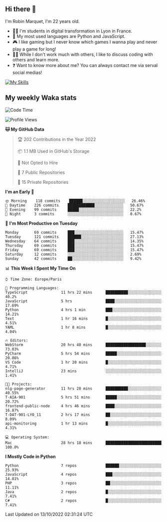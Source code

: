 ## Hi there 👋

I'm Robin Marquet, I'm 22 years old.

- 👨‍💻 I'm students in digital transformation in Lyon in France.
- 🌱 My most used languages are Python and JavaScript.
- 🎮 I like gaming but I never know which games I wanna play and never play a game for long!
- 👯‍♀️ While I don't work much with others, I like to discuss coding with others and learn more.
- ❓ Want to know more about me? You can always contact me via serval social medias!

[![My Skills](https://skillicons.dev/icons?i=js,html,css,docker,express,figma,firebase,graphql,mongodb,mysql,nodejs,py,react,ts,vue)](https://skillicons.dev)

## My weekly Waka stats

<!--START_SECTION:waka-->
![Code Time](http://img.shields.io/badge/Code%20Time-2%2C295%20hrs%2059%20mins-blue)

![Profile Views](http://img.shields.io/badge/Profile%20Views-0-blue)

**🐱 My GitHub Data** 

> 🏆 202 Contributions in the Year 2022
 > 
> 📦 1.1 MB Used in GitHub's Storage 
 > 
> 🚫 Not Opted to Hire
 > 
> 📜 7 Public Repositories 
 > 
> 🔑 15 Private Repositories  
 > 
**I'm an Early 🐤** 

```text
🌞 Morning    118 commits    ██████░░░░░░░░░░░░░░░░░░░   26.46% 
🌆 Daytime    226 commits    ████████████░░░░░░░░░░░░░   50.67% 
🌃 Evening    99 commits     █████░░░░░░░░░░░░░░░░░░░░   22.2% 
🌙 Night      3 commits      ░░░░░░░░░░░░░░░░░░░░░░░░░   0.67%

```
📅 **I'm Most Productive on Tuesday** 

```text
Monday       69 commits     ███░░░░░░░░░░░░░░░░░░░░░░   15.47% 
Tuesday      121 commits    ██████░░░░░░░░░░░░░░░░░░░   27.13% 
Wednesday    64 commits     ███░░░░░░░░░░░░░░░░░░░░░░   14.35% 
Thursday     69 commits     ███░░░░░░░░░░░░░░░░░░░░░░   15.47% 
Friday       69 commits     ███░░░░░░░░░░░░░░░░░░░░░░   15.47% 
Saturday     12 commits     ░░░░░░░░░░░░░░░░░░░░░░░░░   2.69% 
Sunday       42 commits     ██░░░░░░░░░░░░░░░░░░░░░░░   9.42%

```


📊 **This Week I Spent My Time On** 

```text
⌚︎ Time Zone: Europe/Paris

💬 Programming Languages: 
TypeScript               11 hrs 22 mins      ██████████░░░░░░░░░░░░░░░   40.2% 
JavaScript               5 hrs               ████░░░░░░░░░░░░░░░░░░░░░   17.69% 
Python                   4 hrs 1 min         ███░░░░░░░░░░░░░░░░░░░░░░   14.21% 
Text                     1 hr 16 mins        █░░░░░░░░░░░░░░░░░░░░░░░░   4.51% 
YAML                     1 hr 8 mins         █░░░░░░░░░░░░░░░░░░░░░░░░   4.04%

🔥 Editors: 
WebStorm                 20 hrs 40 mins      ██████████████████░░░░░░░   73.03% 
PyCharm                  5 hrs 54 mins       █████░░░░░░░░░░░░░░░░░░░░   20.86% 
VS Code                  1 hr 20 mins        █░░░░░░░░░░░░░░░░░░░░░░░░   4.71% 
IntelliJ                 23 mins             ░░░░░░░░░░░░░░░░░░░░░░░░░   1.41%

🐱‍💻 Projects: 
nlg-page-generator       11 hrs 28 mins      ██████████░░░░░░░░░░░░░░░   40.55% 
T-AIA-901                5 hrs 51 mins       █████░░░░░░░░░░░░░░░░░░░░   20.72% 
frontend-public-node     4 hrs 46 mins       ████░░░░░░░░░░░░░░░░░░░░░   16.87% 
T-DAT-901-LYO_11         2 hrs 17 mins       ██░░░░░░░░░░░░░░░░░░░░░░░   8.09% 
api-monitoring           1 hr 13 mins        █░░░░░░░░░░░░░░░░░░░░░░░░   4.31%

💻 Operating System: 
Mac                      28 hrs 18 mins      █████████████████████████   100.0%

```

**I Mostly Code in Python** 

```text
Python                   7 repos             ██████░░░░░░░░░░░░░░░░░░░   25.93% 
JavaScript               4 repos             ███░░░░░░░░░░░░░░░░░░░░░░   14.81% 
PHP                      3 repos             ██░░░░░░░░░░░░░░░░░░░░░░░   11.11% 
Java                     2 repos             █░░░░░░░░░░░░░░░░░░░░░░░░   7.41% 
C#                       2 repos             █░░░░░░░░░░░░░░░░░░░░░░░░   7.41%

```



 Last Updated on 13/10/2022 02:31:24 UTC
<!--END_SECTION:waka-->
